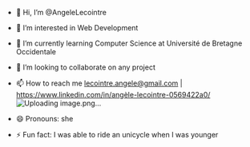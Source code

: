 - 👋 Hi, I’m @AngeleLecointre
- 👀 I’m interested in Web Development
- 🌱 I’m currently learning Computer Science at Université de Bretagne Occidentale
- 💞️ I’m looking to collaborate on any project
- 📫 How to reach me lecointre.angele@gmail.com | https://www.linkedin.com/in/angèle-lecointre-0569422a0/
![Uploading image.png…]()

- 😄 Pronouns: she
- ⚡ Fun fact: I was able to ride an unicycle when I was younger

<!---
AngeleLecointre/AngeleLecointre is a ✨ special ✨ repository because its `README.md` (this file) appears on your GitHub profile.
You can click the Preview link to take a look at your changes.
--->
